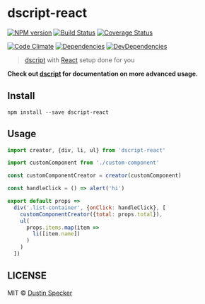 # dscript-react
[![NPM version](https://badge.fury.io/js/dscript-react.svg)](https://badge.fury.io/js/dscript-react) [![Build Status](https://travis-ci.org/dustinspecker/dscript-react.svg)](https://travis-ci.org/dustinspecker/dscript-react) [![Coverage Status](https://img.shields.io/coveralls/dustinspecker/dscript-react.svg)](https://coveralls.io/r/dustinspecker/dscript-react?branch=master)

[![Code Climate](https://codeclimate.com/github/dustinspecker/dscript-react/badges/gpa.svg)](https://codeclimate.com/github/dustinspecker/dscript-react) [![Dependencies](https://david-dm.org/dustinspecker/dscript-react.svg)](https://david-dm.org/dustinspecker/dscript-react/#info=dependencies&view=table) [![DevDependencies](https://david-dm.org/dustinspecker/dscript-react/dev-status.svg)](https://david-dm.org/dustinspecker/dscript-react/#info=devDependencies&view=table)

> [dscript](https://github.com/dustinspecker/dscript) with [React](https://facebook.github.io/react/) setup done for you

**Check out [dscript](https://github.com/dustinspecker/dscript) for documentation on more advanced usage.**

## Install
```
npm install --save dscript-react
```

## Usage
```javascript
import creator, {div, li, ul} from 'dscript-react'

import customComponent from './custom-component'

const customComponentCreator = creator(customComponent)

const handleClick = () => alert('hi')

export default props =>
  div('.list-container', {onClick: handleClick}, [
    customComponentCreator({total: props.total}),
    ul(
      props.items.map(item =>
        li([item.name])
      )
    )
  ])
```

## LICENSE
MIT © [Dustin Specker](https://github.com/dustinspecker)
